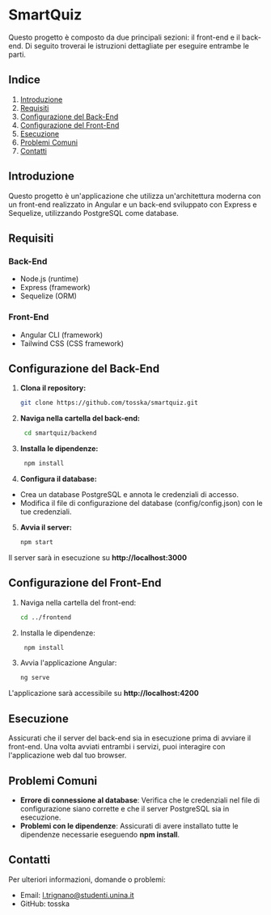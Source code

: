 # SmartQuiz

Questo progetto è composto da due principali sezioni: il front-end e il back-end. Di seguito troverai le istruzioni dettagliate per eseguire entrambe le parti.

## Indice
1. [Introduzione](#introduzione)
2. [Requisiti](#requisiti)
3. [Configurazione del Back-End](#configurazione-del-back-end)
4. [Configurazione del Front-End](#configurazione-del-front-end)
5. [Esecuzione](#esecuzione)
6. [Problemi Comuni](#problemi-comuni)
7. [Contatti](#contatti)

## Introduzione

Questo progetto è un'applicazione che utilizza un'architettura moderna con un front-end realizzato in Angular e un back-end sviluppato con Express e Sequelize, utilizzando PostgreSQL come database.

## Requisiti

### Back-End
- Node.js (runtime)
- Express (framework)
- Sequelize (ORM) 

### Front-End 
- Angular CLI (framework)
- Tailwind CSS (CSS framework)
   

## Configurazione del Back-End

1. **Clona il repository:**
   
   ```bash
   git clone https://github.com/tosska/smartquiz.git

3. **Naviga nella cartella del back-end:**
   
   ```bash
    cd smartquiz/backend
   
5. **Installa le dipendenze:**
   
   ```bash
    npm install
   
7. **Configura il database:**
- Crea un database PostgreSQL e annota le credenziali di accesso.
- Modifica il file di configurazione del database (config/config.json) con le tue credenziali.

5. **Avvia il server:**
   
    ```bash
    npm start

Il server sarà in esecuzione su **http://localhost:3000**

## Configurazione del Front-End

1. Naviga nella cartella del front-end:
   
   ```bash
   cd ../frontend
   
3. Installa le dipendenze:
   
   ```bash
    npm install
   
5. Avvia l'applicazione Angular:
   
   ```bash
   ng serve
   
L'applicazione sarà accessibile su **http://localhost:4200**

## Esecuzione

Assicurati che il server del back-end sia in esecuzione prima di avviare il front-end. Una volta avviati entrambi i servizi, puoi interagire con l'applicazione web dal tuo browser.

## Problemi Comuni

- **Errore di connessione al database**: Verifica che le credenziali nel file di configurazione siano corrette e che il server PostgreSQL sia in esecuzione.
- **Problemi con le dipendenze**: Assicurati di avere installato tutte le dipendenze necessarie eseguendo **npm install**.

## Contatti

Per ulteriori informazioni, domande o problemi:
- Email: l.trignano@studenti.unina.it
- GitHub: tosska







